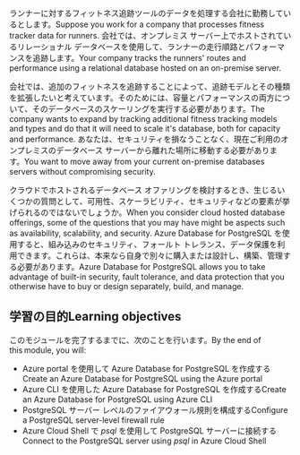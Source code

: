<span data-ttu-id="32b18-101">ランナーに対するフィットネス追跡ツールのデータを処理する会社に勤務しているとします。</span><span class="sxs-lookup"><span data-stu-id="32b18-101">Suppose you work for a company that processes fitness tracker data for runners.</span></span> <span data-ttu-id="32b18-102">会社では、オンプレミス サーバー上でホストされているリレーショナル データベースを使用して、ランナーの走行順路とパフォーマンスを追跡します。</span><span class="sxs-lookup"><span data-stu-id="32b18-102">Your company tracks the runners' routes and performance using a relational database hosted on an on-premise server.</span></span>

<span data-ttu-id="32b18-103">会社では、追加のフィットネスを追跡することによって、追跡モデルとその種類を拡張したいと考えています。そのためには、容量とパフォーマンスの両方について、そのデータベースのスケーリングを実行する必要があります。</span><span class="sxs-lookup"><span data-stu-id="32b18-103">The company wants to expand by tracking additional fitness tracking models and types and do that it will need to scale it's database, both for capacity and performance.</span></span> <span data-ttu-id="32b18-104">あなたは、セキュリティを損なうことなく、現在ご利用のオンプレミスのデータベース サーバーから離れた場所に移動する必要があります。</span><span class="sxs-lookup"><span data-stu-id="32b18-104">You want to move away from your current on-premise databases servers without compromising security.</span></span>

<span data-ttu-id="32b18-105">クラウドでホストされるデータベース オファリングを検討するとき、生じるいくつかの質問として、可用性、スケーラビリティ、セキュリティなどの要素が挙げられるのではないでしょうか。</span><span class="sxs-lookup"><span data-stu-id="32b18-105">When you consider cloud hosted database offerings, some of the questions that you may have might be aspects such as availability, scalability, and security.</span></span> <span data-ttu-id="32b18-106">Azure Database for PostgreSQL を使用すると、組み込みのセキュリティ、フォールト トレランス、データ保護を利用できます。これらは、本来なら自身で別々に購入または設計し、構築、管理する必要があります。</span><span class="sxs-lookup"><span data-stu-id="32b18-106">Azure Database for PostgreSQL allows you to take advantage of built-in security, fault tolerance, and data protection that you otherwise have to buy or design separately, build, and manage.</span></span>

## <a name="learning-objectives"></a><span data-ttu-id="32b18-107">学習の目的</span><span class="sxs-lookup"><span data-stu-id="32b18-107">Learning objectives</span></span>

<span data-ttu-id="32b18-108">このモジュールを完了するまでに、次のことを行います。</span><span class="sxs-lookup"><span data-stu-id="32b18-108">By the end of this module, you will:</span></span>
- <span data-ttu-id="32b18-109">Azure portal を使用して Azure Database for PostgreSQL を作成する</span><span class="sxs-lookup"><span data-stu-id="32b18-109">Create an Azure Database for PostgreSQL using the Azure portal</span></span>
- <span data-ttu-id="32b18-110">Azure CLI を使用した Azure Database for PostgreSQL を作成する</span><span class="sxs-lookup"><span data-stu-id="32b18-110">Create an Azure Database for PostgreSQL using Azure CLI</span></span>
- <span data-ttu-id="32b18-111">PostgreSQL サーバー レベルのファイアウォール規則を構成する</span><span class="sxs-lookup"><span data-stu-id="32b18-111">Configure a PostgreSQL server-level firewall rule</span></span>
- <span data-ttu-id="32b18-112">Azure Cloud Shell で _psql_ を使用して PostgreSQL サーバーに接続する</span><span class="sxs-lookup"><span data-stu-id="32b18-112">Connect to the PostgreSQL server using _psql_ in Azure Cloud Shell</span></span>
